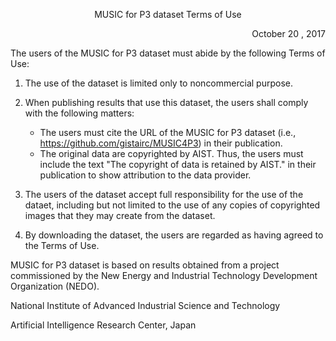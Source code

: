 <p align="center"> MUSIC for P3 dataset Terms of Use </p>
<p align="right"> October 20 , 2017 </p>

The users of the MUSIC for P3 dataset must abide by the following Terms of Use: 

1. The use of the dataset is limited only to noncommercial purpose.

2. When publishing results that use this dataset, the users shall comply with the following matters:
	* The users must cite the URL of the MUSIC for P3 dataset (i.e., https://github.com/gistairc/MUSIC4P3) in their publication.
	* The original data are copyrighted by AIST. Thus, the users must include the text "The copyright of data is retained by AIST." in their publication to show attribution to the data provider.

3. The users of the dataset accept full responsibility for the use of the dataet, including but not limited to the use of any copies of copyrighted images that they may create from the dataset.

4. By downloading the dataset, the users are regarded as having agreed to the Terms of Use.

MUSIC for P3 dataset is based on results obtained from a project commissioned by the New Energy and Industrial Technology Development Organization (NEDO).

National Institute of Advanced Industrial Science and Technology

Artificial Intelligence Research Center, Japan 
